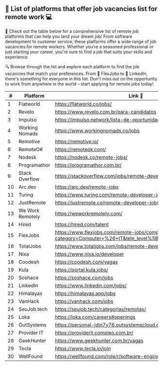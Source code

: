 ## 💼 List of platforms that offer job vacancies list for remote work 💻

👀 Check out the table below for a comprehensive list of remote job platforms that can help you land your dream job! From software development to customer service, these platforms offer a wide range of job vacancies for remote workers. Whether you're a seasoned professional or just starting your career, you're sure to find a job that suits your skills and experience.

🔍 Browse through the list and explore each platform to find the job vacancies that match your preferences. From 🌟 FlexJobs to 🤝 LinkedIn, there's something for everyone in this list. Don't miss out on the opportunity to work from anywhere in the world – start applying for remote jobs today!

| # | Platform | Link 🔗 |
| --- | --- | --- |
| 1 | Flatworld | https://flatworld.co/jobs/ |
| 2 | Revelo | https://www.revelo.com.br/para-candidatos |
| 3 | Impulso | https://impulso.network/lista-de-oportunidades |
| 4 | Working Nomads | https://www.workingnomads.co/jobs |
| 5 | Remotive | https://remotive.io/ |
| 6 | RemoteOK | https://remoteok.com/ |
| 7 | Nodesk | https://nodesk.co/remote-jobs/ |
| 8 | Programathor | https://programathor.com.br/ |
| 9 | Stack Overflow | https://stackoverflow.com/jobs/remote-developer-jobs |
| 10 | Arc.dev | https://arc.dev/remote-jobs |
| 11 | Turing | https://www.turing.com/remote-developer-jobs |
| 12 | JustRemote | https://justremote.co/remote-developer-jobs |
| 13 | We Work Remotely | https://weworkremotely.com/ |
| 14 | Hired | https://hired.com/talent |
| 15 | FlexJobs | https://www.flexjobs.com/remote-jobs/computer-it?category=Computer+%26+IT&tele_level%5B%5D=All+Telecommuting |
| 16 | TotalJobs | https://www.totaljobs.com/jobs/remote-developer |
| 17 | Nixa | https://www.nixa.io/developer |
| 18 | Coodesh | https://coodesh.com/vagas |
| 19 | Kula | https://portal.kula.jobs/ |
| 20 | Soshace | https://soshace.com/jobs |
| 21 | LinkedIn | https://www.linkedin.com/jobs/ |
| 22 | Himalayas | https://himalayas.app/jobs |
| 23 | VanHack | https://vanhack.com/jobs |
| 24 | SeuJob.tech | https://seujob.tech/categorias/remotas/ |
| 25 | Loka | https://loka.com/careers#openings |
| 26 | OutSystems | https://personal-jdln7y76.outsystemscloud.com/VagasTI/Vagas |
| 27 | Provider IT | https://providerit.compleo.com.br/ |
| 28 | GeekHunter | https://www.geekhunter.com.br/vagas |
| 29 | Tecla | https://www.tecla.io/join |
| 30 | WellFound | https://wellfound.com/role/r/software-engineer/ |